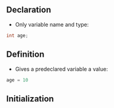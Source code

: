 ## Declaration
- Only variable name and type:
```c
int age;
```

## Definition
- Gives a predeclared variable a value:
```c
age = 10
```

## Initialization
